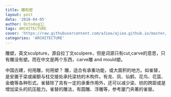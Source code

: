 ```yaml
---
title: 雕和塑
layout: post
data: '2018-04-05'
author: Octodog🐙🐶
tags: ARCHITECTURE
cover: 'https://raw.githubusercontent.com/aJiea/ajiea.github.io/master/_posts/180405/COVER.JPG'
categories: 'ARCHITECTURE'
---
```


雕塑，英文sculpture，源自拉丁文sculpere，但是词源只有cut,carve的意思，只有雕没有塑。而在中文是两个东西，carve雕 and mould塑。
<br/>

中国古建，何用雕，何用塑？
雕，适合有承重功能，或大面积的地方。如雀替，是安置于梁或阑额与柱交接处承托梁枋的木构件。有龙、凤、仙鹤、花鸟、花篮、金蟾等各种形式。雀替除了具有一定的承重作用外，还可以减少梁、枋的跨距或是增加梁头的抗压能力。雀替的雕法，有圆雕、浮雕等，参考厦门央著的雀替。
  